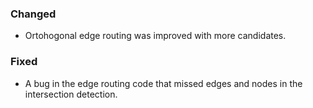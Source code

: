 <!--
A new scriv changelog fragment.

Uncomment the section that is right (remove the HTML comment wrapper).
-->

<!--
### Removed

- A bullet item for the Removed category.

-->
<!--
### Added

- A bullet item for the Added category.

-->

### Changed

- Ortohogonal edge routing was improved with more candidates.


<!--
### Deprecated

- A bullet item for the Deprecated category.

-->

### Fixed

- A bug in the edge routing code that missed edges and nodes in the intersection detection.


<!--
### Security

- A bullet item for the Security category.

-->
